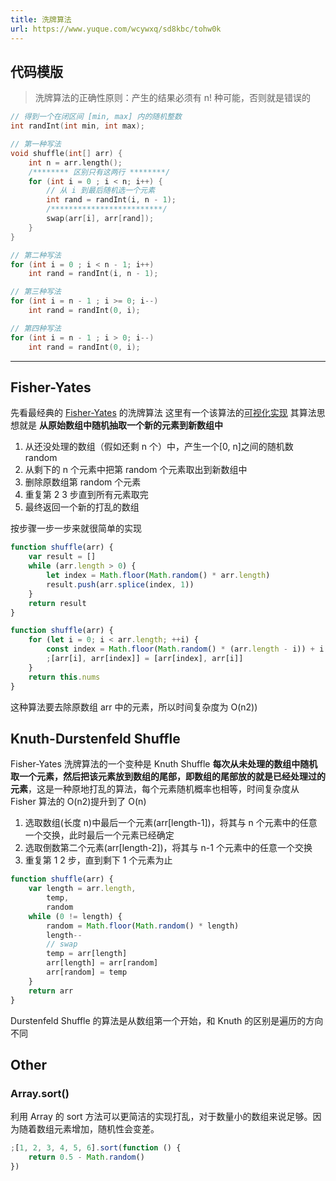 ```yaml
---
title: 洗牌算法
url: https://www.yuque.com/wcywxq/sd8kbc/tohw0k
---
```


<a name="wN5qR"></a>

## 代码模版

> 洗牌算法的正确性原则：产生的结果必须有 n! 种可能，否则就是错误的

```cpp
// 得到一个在闭区间 [min, max] 内的随机整数
int randInt(int min, int max);

// 第一种写法
void shuffle(int[] arr) {
    int n = arr.length();
    /******** 区别只有这两行 ********/
    for (int i = 0 ; i < n; i++) {
        // 从 i 到最后随机选一个元素
        int rand = randInt(i, n - 1);
        /*************************/
        swap(arr[i], arr[rand]);
    }
}

// 第二种写法
for (int i = 0 ; i < n - 1; i++)
    int rand = randInt(i, n - 1);

// 第三种写法
for (int i = n - 1 ; i >= 0; i--)
    int rand = randInt(0, i);

// 第四种写法
for (int i = n - 1 ; i > 0; i--)
    int rand = randInt(0, i);
```

***

<a name="Fisher-Yates"></a>

## Fisher-Yates

先看最经典的 [Fisher-Yates](http://en.wikipedia.org/wiki/Fisher-Yates_shuffle) 的洗牌算法
这里有一个该算法的[可视化实现](https://bost.ocks.org/mike/shuffle/)
其算法思想就是 **从原始数组中随机抽取一个新的元素到新数组中**

1. 从还没处理的数组（假如还剩 n 个）中，产生一个\[0, n]之间的随机数 random
2. 从剩下的 n 个元素中把第 random 个元素取出到新数组中
3. 删除原数组第 random 个元素
4. 重复第 2 3 步直到所有元素取完
5. 最终返回一个新的打乱的数组

按步骤一步一步来就很简单的实现


```javascript
function shuffle(arr) {
    var result = []
    while (arr.length > 0) {
        let index = Math.floor(Math.random() * arr.length)
        result.push(arr.splice(index, 1))
    }
    return result
}

function shuffle(arr) {
    for (let i = 0; i < arr.length; ++i) {
        const index = Math.floor(Math.random() * (arr.length - i)) + i
        ;[arr[i], arr[index]] = [arr[index], arr[i]]
    }
    return this.nums
}
```

这种算法要去除原数组 arr 中的元素，所以时间复杂度为 O(n2))

<a name="ab672078"></a>

## Knuth-Durstenfeld Shuffle

Fisher-Yates 洗牌算法的一个变种是 Knuth Shuffle
**每次从未处理的数组中随机取一个元素，然后把该元素放到数组的尾部，即数组的尾部放的就是已经处理过的元素**，这是一种原地打乱的算法，每个元素随机概率也相等，时间复杂度从 Fisher 算法的 O(n2)提升到了 O(n)

1. 选取数组(长度 n)中最后一个元素(arr\[length-1])，将其与 n 个元素中的任意一个交换，此时最后一个元素已经确定
2. 选取倒数第二个元素(arr\[length-2])，将其与 n-1 个元素中的任意一个交换
3. 重复第 1 2 步，直到剩下 1 个元素为止

```javascript
function shuffle(arr) {
    var length = arr.length,
        temp,
        random
    while (0 != length) {
        random = Math.floor(Math.random() * length)
        length--
        // swap
        temp = arr[length]
        arr[length] = arr[random]
        arr[random] = temp
    }
    return arr
}
```

Durstenfeld Shuffle 的算法是从数组第一个开始，和 Knuth 的区别是遍历的方向不同

<a name="Other"></a>

## Other

<a name="4f0db99a"></a>

### Array.sort()

利用 Array 的 sort 方法可以更简洁的实现打乱，对于数量小的数组来说足够。因为随着数组元素增加，随机性会变差。

```javascript
;[1, 2, 3, 4, 5, 6].sort(function () {
    return 0.5 - Math.random()
})
```
